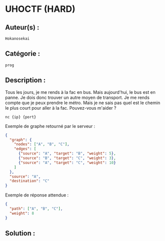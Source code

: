 # UHOCTF (HARD)

## Auteur(s) :

`Hokanosekai`

## Catégorie : 

`prog`

## Description :

Tous les jours, je me rends à la fac en bus. Mais aujourd'hui, le bus est en panne. Je dois donc trouver un autre moyen de transport. Je me rends compte que je peux prendre le métro. Mais je ne sais pas quel est le chemin le plus court pour aller à la fac. Pouvez-vous m'aider ?

`nc {ip} {port}`

Exemple de graphe retourné par le serveur :

```json
{
  "graph": {
    "nodes": ["A", "B", "C"],
    "edges": [
      {"source": "A", "target": "B", "weight": 5},
      {"source": "B", "target": "C", "weight": 3},
      {"source": "A", "target": "C", "weight": 10}
    ]
  },
  "source": "A",
  "destination": "C"
}
```

Exemple de réponse attendue :

```json
{
  "path": ["A", "B", "C"],
  "weight": 8
}
```

## Solution :


